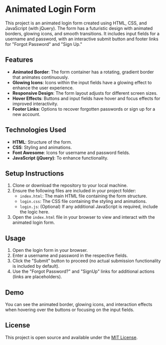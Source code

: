 # Animated Login Form

This project is an animated login form created using HTML, CSS, and JavaScript (with jQuery). The form has a futuristic design with animated borders, glowing icons, and smooth transitions. It includes input fields for a username and password, with an interactive submit button and footer links for "Forgot Password" and "Sign Up."

## Features

- **Animated Border**: The form container has a rotating, gradient border that animates continuously.
- **Glowing Icons**: Icons within the input fields have a glowing effect to enhance the user experience.
- **Responsive Design**: The form layout adjusts for different screen sizes.
- **Hover Effects**: Buttons and input fields have hover and focus effects for improved interactivity.
- **Footer Links**: Options to recover forgotten passwords or sign up for a new account.

## Technologies Used

- **HTML**: Structure of the form.
- **CSS**: Styling and animations.
- **Font Awesome**: Icons for username and password fields.
- **JavaScript (jQuery)**: To enhance functionality.

## Setup Instructions

1. Clone or download the repository to your local machine.
2. Ensure the following files are included in your project folder:
   - `index.html`: The main HTML file containing the form structure.
   - `login.css`: The CSS file containing the styling and animations.
   - `login.js`: (Optional) If any additional JavaScript is required, include the logic here.
3. Open the `index.html` file in your browser to view and interact with the animated login form.

## Usage

1. Open the login form in your browser.
2. Enter a username and password in the respective fields.
3. Click the "Submit" button to proceed (no actual submission functionality is included by default).
4. Use the "Forgot Password?" and "SignUp" links for additional actions (links are placeholders).

## Demo

You can see the animated border, glowing icons, and interaction effects when hovering over the buttons or focusing on the input fields.


## License

This project is open source and available under the [MIT License](LICENSE).



